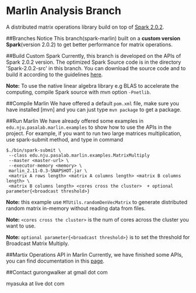 Marlin Analysis Branch
============
A distributed matrix operations library build on top of [Spark 2.0.2](http://spark.apache.org/docs/2.0.2/). 

##Branches Notice
This branch(spark-marlin) built on a **custom version Spark**(version 2.0.2) to get better performance for matrix operations.

##Build Custom Spark
Currently, this branch is developed on the APIs of Spark 2.0.2 version. The optimized Spark Source code is in the directory 'Spark-2.0.2-src' in this branch. You can download the source code and to build it according to the guidelines [here](http://spark.apache.org/docs/2.0.2/building-spark.html#buildmvn).

**Note:** To use the native linear algebra library e.g BLAS to accelerate the computing, compile Spark source with mvn option `-Pnetlib`.

##Compile Marlin
We have offered a default `pom.xml` file, make sure you have installed [mvn] and you can just type `mvn package` to get a package. 

##Run Marlin
We have already offered some examples in `edu.nju.pasalab.marlin.examples` to show how to use the APIs in the project. For example, if you want to run two large matrices multiplication, use spark-submit method, and type in command
 
	$./bin/spark-submit \
	 --class edu.nju.pasalab.marlin.examples.MatrixMultiply
	 --master <master-url> \
	 --executor-memory <memory> \
	 marlin_2.11-0.3-SNAPSHOT.jar \
	 <matrix A rows length> <matrix A columns length> <matrix B columns length> \
	 <matrix B columns length> <cores cross the cluster>  + optional parameter{<broadcast threshold>}

**Note:** this example use `MTUtils.randomDenVecMatrix` to generate distributed random matrix in-memory without reading data from files.

**Note:** `<cores cross the cluster>` is the num of cores across the cluster you want to use. 

**Note:** `optional parameter{<broadcast threshold>}` is to set the threshold for Broadcast Matrix Multiply.

##Martix Operations API in Marlin
Currently, we have finished some APIs, you can find documentation in this [page](https://github.com/PasaLab/marlin/wiki/Linear-Algebra-Cheat-Sheet).

##Contact
gurongwalker at gmail dot com

myasuka at live dot com
